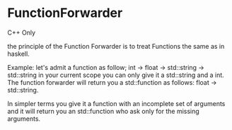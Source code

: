 # FunctionForwarder

C++ Only

the principle of the Function Forwarder is to treat Functions the same as in haskell.

Example: let's admit a function as follow; int -> float -> std::string -> std::string in your current scope you can only give it a std::string and a int.
The function forwarder will return you a std::function as follows: float -> std::string.

In simpler terms you give it a function with an incomplete set of arguments and it will return you an std::function who ask only for the missing arguments. 